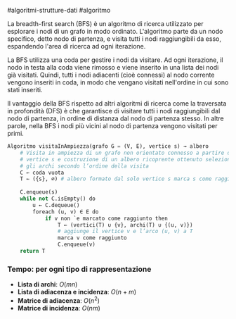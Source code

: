 #algoritmi-strutture-dati  #algoritmo 

La breadth-first search (BFS) è un algoritmo di ricerca utilizzato per esplorare i nodi di un grafo in modo ordinato. L'algoritmo parte da un nodo specifico, detto nodo di partenza, e visita tutti i nodi raggiungibili da esso, espandendo l'area di ricerca ad ogni iterazione.

La BFS utilizza una coda per gestire i nodi da visitare. Ad ogni iterazione, il nodo in testa alla coda viene rimosso e viene inserito in una lista dei nodi già visitati. Quindi, tutti i nodi adiacenti (cioè connessi) al nodo corrente vengono inseriti in coda, in modo che vengano visitati nell'ordine in cui sono stati inseriti.

Il vantaggio della BFS rispetto ad altri algoritmi di ricerca come la traversata in profondità (DFS) è che garantisce di visitare tutti i nodi raggiungibili dal nodo di partenza, in ordine di distanza dal nodo di partenza stesso. In altre parole, nella BFS i nodi più vicini al nodo di partenza vengono visitati per primi.

```python
Algoritmo visitaInAmpiezza(grafo G = (V, E), vertice s) → albero  
	# Visita in ampiezza di un grafo non orientato connesso a partire da un  
	# vertice s e costruzione di un albero ricoprente ottenuto selezionando  
	# gli archi secondo l’ordine della visita
	C ← coda vuota  
	T ← ({s}, ∅) # albero formato dal solo vertice s marca s come raggiunto  
	
	C.enqueue(s)  
	while not C.isEmpty() do  
		u ← C.dequeue()  
		foreach (u, v) ∈ E do  
			if v non `e marcato come raggiunto then  
				T ← (vertici(T) ∪ {v}, archi(T) ∪ {(u, v)})  
				# aggiunge il vertice v e l’arco (u, v) a T 
				marca v come raggiunto  
				C.enqueue(v)  
	return T
```

### Tempo: per ogni tipo di rappresentazione

- **Lista di archi**: $O(mn)$ 
- **Lista di adiacenza e incidenza**: $O(n + m)$
- **Matrice di adiacenza**: $O(n^2)$
- **Matrice di incidenza**: $O(nm)$



